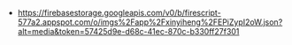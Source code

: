 - https://firebasestorage.googleapis.com/v0/b/firescript-577a2.appspot.com/o/imgs%2Fapp%2Fxinyiheng%2FEPiZypI2oW.json?alt=media&token=57425d9e-d68c-41ec-870c-b330ff27f301
